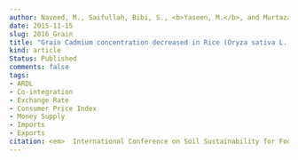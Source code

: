 ```yaml
---
author: Naveed, M., Saifullah, Bibi, S., <b>Yaseen, M.</b>, and Murtaza, G.
date: 2015-11-15
slug: 2016_Grain  
title: "Grain Cadmium concentration decreased in Rice (Oryza sativa L.) while managing different Water Regimes"
kind: article
Status: Published
comments: false
tags:
- ARDL
- Co-integration
- Exchange Rate
- Consumer Price Index
- Money Supply
- Imports
- Exports
citation: <em>  International Conference on Soil Sustainability for Food Security, Univ. of Agri., Faisalabad, Pakistan</em>
---
```


